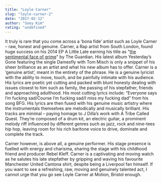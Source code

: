 ```yaml
---
title: "Loyle Carner"
slug: "loyle-carner-2"
date: "2017-02-12"
author: "Soey Kim"
rating: "undefined"
---
```


It truly is rare that you come across a ‘bona fide’ artist such as Loyle Carner – raw, honest and genuine. Carner, a Rap artist from South London, found huge success on his 2014 EP A Little Late earning his title as "[the sentimental face of grime](https://www.theguardian.com/music/2016/oct/09/loyle-carner-koko-london-live-review-heartfelt-sensitivity)" by The Guardian. His latest album Yesterday’s Gone featuring the single Damesfly with Tom Misch is only a snippet of his sheer brilliance as an artist and what his new album has to offer. Carner is a ‘genuine artist’, meant in the entirety of the phrase. He is a genuine lyricist with the ability to move, touch, and be painfully intimate with his audience. His lyrics are poetic yet cutting and packed with blunt honesty dealing with issues closest to him such as family, the passing of his stepfather, friends and approaching adulthood. His most cutting lyrics include: “Everyone says I’m fucking sad/Course I’m fucking sad/I miss my fucking dad” from his song BFG. His lyrics are then fused with his genuine music artistry where the instrumentals themselves are melodically and musically brilliant. His tracks are minimal – paying homage to J Dilla’s work with A Tribe Called Quest. They’re composed of a drum kit, an electric guitar, a prominent melody riff influenced by different genres such as jazz, rock and nine-tees hip hop, leaving room for his rich baritone voice to drive, dominate and complete the track.

Carner however, is above all, a genuine performer. His stage presence is fuelled with energy and charisma, sharing the stage with his childhood friend and producer Rebel Kleff. Carner is a captivating and moving watch as he salutes his late stepfather by gripping and waving his favourite Manchester United Cantona shirt, despite being a Liverpool fan himself. If you want to see a refreshing, raw, moving and genuinely talented act, I cannot urge that you go see Loyle Carner at Motion, Bristol enough.
